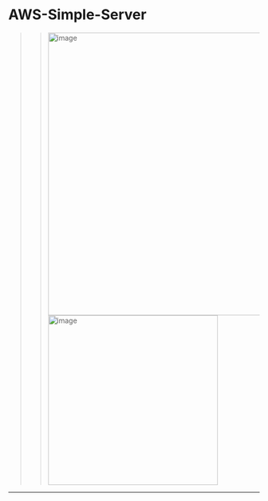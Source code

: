 # AWS-Simple-Server
>><img width="566" alt="image" src="https://github.com/FarrahYasin/aws-simple-server/assets/117269271/6484a054-d7e5-4832-a744-4cca26758039">  <img width="340" alt="image" src="https://github.com/FarrahYasin/aws-simple-server/assets/117269271/c1633a19-b0f5-4381-a4f9-f37ee3a2e17e">

---

